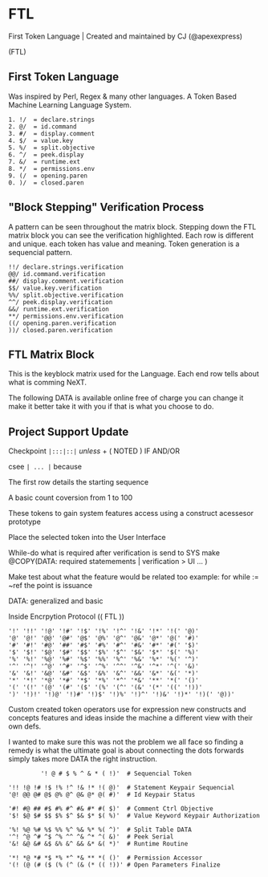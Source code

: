 # FTL
First Token Language | Created and maintained by CJ (@apexexpress)

(FTL)

## First Token Language 

Was inspired by Perl, Regex & many other languages. A Token Based Machine Learning Language System.

```
1. !/  = declare.strings
2. @/  = id.command
3. #/  = display.comment
4. $/  = value.key
5. %/  = split.objective
6. ^/  = peek.display
7. &/  = runtime.ext
8. */  = permissions.env
9. (/  = opening.paren
0. )/  = closed.paren
```
##  "Block Stepping" Verification Process

A pattern can be seen throughout the matrix block.
Stepping down the FTL matrix block you can see the verification highlighted.
Each row is different and unique.
each token has value and meaning.
Token generation is a sequencial pattern.

```
!!/ declare.strings.verification
@@/ id.command.verification
##/ display.comment.verification
$$/ value.key.verification
%%/ split.objective.verification
^^/ peek.display.verification
&&/ runtime.ext.verification
**/ permissions.env.verification
((/ opening.paren.verification
))/ closed.paren.verification
```
## FTL Matrix Block

This is the keyblock matrix used for the Language. Each end row tells about what is comming NeXT.

The following DATA is available online free of charge you can change it make it better
take it with you if that is what you choose to do.

## Project Support Update

Checkpoint ```|:::|::|``` *unless* + ( NOTED ) IF AND/OR

csee ```| ... |``` because

The first row details the starting sequence

A basic count coversion from 1 to 100

These tokens to gain system features
access using a construct acessesor prototype

Place the selected token into the User Interface

While-do what is required after verification is send to SYS
make @COPY(DATA: required statemements | verification > UI ... )

Make test about what the feature would be related too
example:
         for while := ~ref the point is issuance 
        
   DATA: generalized and basic
   
   Inside Encrpytion Protocol (( FTL ))

```         
'!' '!!' '!@' '!#' '!$' '!%' '!^' '!&' '!*' '!(' '@)'
'@' '@!' '@@' '@#' '@$' '@%' '@^' '@&' '@*' '@(' '#)'
'#' '#!' '#@' '##' '#$' '#%' '#^' '#&' '#*' '#(' '$)'
'$' '$!' '$@' '$#' '$$' '$%' '$^' '$&' '$*' '$(' '%)'
'%' '%!' '%@' '%#' '%$' '%%' '%^' '%&' '%*' '%(' '^)'
'^' '^!' '^@' '^#' '^$' '^%' '^^' '^&' '^*' '^(' '&)'
'&' '&!' '&@' '&#' '&$' '&%' '&^' '&&' '&*' '&(' '*)'
'*' '*!' '*@' '*#' '*$' '*%' '*^' '*&' '**' '*(' '()'
'(' '(!' '(@' '(#' '($' '(%' '(^' '(&' '(*' '((' '!))'
')' '!)!' '!)@' '!)#' '!)$' '!)%' '!)^' '!)&' '!)*' '!)(' '@))'
```

 Custom created token operators use for expression new constructs and concepts
 features and ideas inside the machine a different view with their own defs.
         
 I wanted to make sure this was not the problem we all face so finding a remedy
 is what the ultimate goal is about connecting the dots forwards simply takes 
 more DATA the right instruction.
                 
```
         '! @ # $ % ^ & * ( !)'  # Sequencial Token
 
'!! !@ !# !$ !% !^ !& !* !( @)'  # Statement Keypair Sequencial
'@! @@ @# @$ @% @^ @& @* @( #)'  # Id Keypair Status

'#! #@ ## #$ #% #^ #& #* #( $)'  # Comment Ctrl Objective
'$! $@ $# $$ $% $^ $& $* $( %)'  # Value Keyword Keypair Authorization

'%! %@ %# %$ %% %^ %& %* %( ^)'  # Split Table DATA
'^! ^@ ^# ^$ ^% ^^ ^& ^* ^( &)'  # Peek Serial
'&! &@ &# &$ &% &^ && &* &( *)'  # Runtime Routine

'*! *@ *# *$ *% *^ *& ** *( ()'  # Permission Accessor
'(! (@ (# ($ (% (^ (& (* (( !))' # Open Parameters Finalize

```
